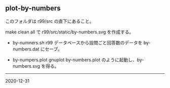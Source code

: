 ## plot-by-numbers

このフォルダは r99/src の直下にあること。

make clean all で r99/src/static/by-numbers.svg を作成する。

* by-numners.sh
  r99 データベースから設問ごと回答数のデータを by-numbers.dat にセーブ。

* by-numpers.plot
  gnuplot by-numbers.plot のように起動し、by-numbers.svg を得る。

---
2020-12-31
